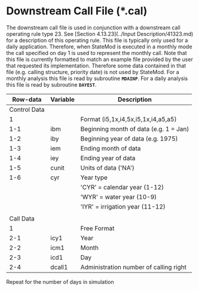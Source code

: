 # Downstream Call File (*.cal) #

The downstream call file is used in conjunction with a downstream call operating rule type 23. See 
[Section 4.13.23](../Input Description/41323.md) for a description of this operating rule. This file is typically only used for a daily application. 
Therefore, when StateMod is executed in a monthly mode the call specified on day 1 is used to represent the monthly 
call. Note that this file is currently formatted to match an example file provided by the user that requested its 
implementation. Therefore some data contained in that file (e.g. calling structure, priority date) is not used by 
StateMod. For a monthly analysis this file is read by subroutine **`MDAINP`**. For a daily analysis this file is read by 
subroutine **`DAYEST`**.

| Row-data							| Variable						| Description 								|				
| ------------------				| --------------------			| --------									|
| Control Data						| 								| 											|
| 1	 								| 								| Format (i5,1x,i4,5x,i5,1x,i4,a5,a5)
| 1-1								| ibm							| Beginning month of data (e.g. 1 = Jan)
| 1-2								| iby							| Beginning year of data (e.g. 1975)
| 1-3								| iem							| Ending month of data
| 1-4								| iey							| Ending year of data 
| 1-5								| cunit							| Units of data ('NA')
| 1-6								| cyr							| Year type 
| 									| 								| 'CYR' = calendar year (1-12)
| 									| 								| 'WYR' = water year (10-9)
| 									| 								| 'IYR' = irrigation year (11-12)
| | | |
| Call Data | | |
| 1 								| 								| Free Format
| 2-1								| icy1							| Year
| 2-2								| icm1							| Month
| 2-3								| icd1							| Day
| 2-4								| dcall1						| Administration number of calling right

Repeat for the number of days in simulation

